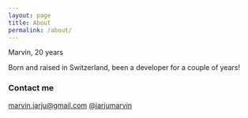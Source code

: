 ```yaml
---
layout: page
title: About
permalink: /about/
---
```


Marvin, 20 years

Born and raised in Switzerland, been a developer for a couple of years!

### Contact me
[marvin.jarju@gmail.com](mailto:marvin.jarju@gmail.com)
[@jarjumarvin](mailto:https://twitter.com/jarjumarvin)
